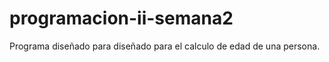 # programacion-ii-semana2

Programa diseñado para diseñado para el calculo de edad de una persona. 
